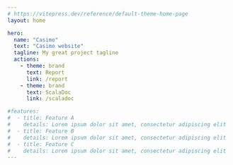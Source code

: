 ```yaml
---
# https://vitepress.dev/reference/default-theme-home-page
layout: home

hero:
  name: "Casimo"
  text: "Casimo website"
  tagline: My great project tagline
  actions:
    - theme: brand
      text: Report
      link: /report
    - theme: brand
      text: ScalaDoc
      link: /scaladoc

#features:
#  - title: Feature A
#    details: Lorem ipsum dolor sit amet, consectetur adipiscing elit
#  - title: Feature B
#    details: Lorem ipsum dolor sit amet, consectetur adipiscing elit
#  - title: Feature C
#    details: Lorem ipsum dolor sit amet, consectetur adipiscing elit
---
```


